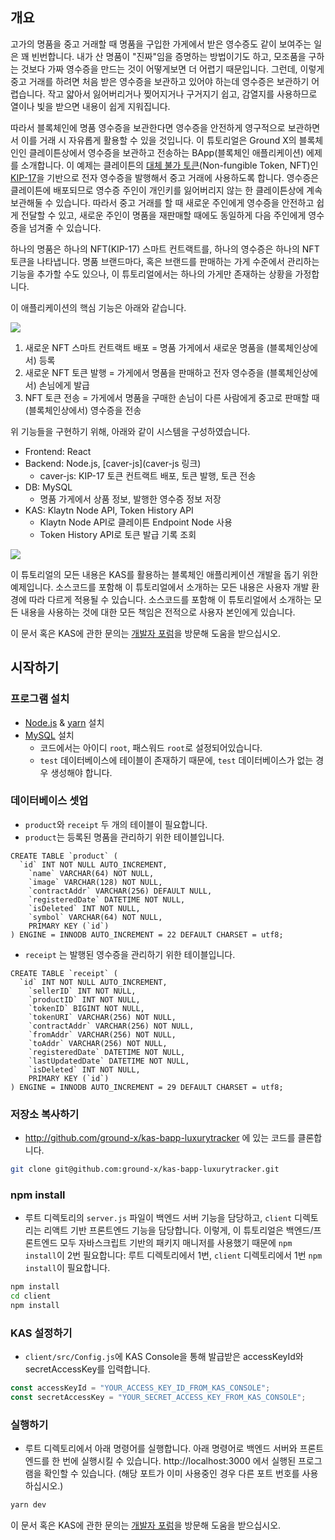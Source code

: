 ## 개요

고가의 명품을 중고 거래할 때 명품을 구입한 가게에서 받은 영수증도 같이 보여주는 일은 꽤 빈번합니다. 내가 산 명품이 "진짜"임을 증명하는 방법이기도 하고, 모조품을 구하는 것보다 가짜 영수증을 만드는 것이 어떻게보면 더 어렵기 때문입니다. 그런데, 이렇게 중고 거래를 하려면 처음 받은 영수증을 보관하고 있어야 하는데 영수증은 보관하기 어렵습니다. 작고 얇아서 잃어버리거나 찢어지거나 구거지기 쉽고, 감열지를 사용하므로 열이나 빛을 받으면 내용이 쉽게 지워집니다.

따라서 블록체인에 명품 영수증을 보관한다면 영수증을 안전하게 영구적으로 보관하면서 이를 거래 시 자유롭게 활용할 수 있을 것입니다. 이 튜토리얼은 Ground X의 블록체인인 클레이튼상에서 영수증을 보관하고 전송하는 BApp(블록체인 애플리케이션) 에제를 소개합니다. 이 예제는 클레이튼의 [대체 불가 토큰](http://wiki.hash.kr/index.php/%EB%8C%80%EC%B2%B4%EB%B6%88%EA%B0%80%ED%86%A0%ED%81%B0)(Non-fungible Token, NFT)인 [KIP-17](https://ko.docs.klaytn.com/smart-contract/token-standard#non-fungible-token-standard-kip-17)을 기반으로 전자 영수증을 발행해서 중고 거래에 사용하도록 합니다. 영수증은 클레이튼에 배포되므로 영수증 주인이 개인키를 잃어버리지 않는 한 클레이튼상에 계속 보관해둘 수 있습니다. 따라서 중고 거래를 할 때 새로운 주인에게 영수증을 안전하고 쉽게 전달할 수 있고, 새로운 주인이 명품을 재판매할 때에도 동일하게 다음 주인에게 영수증을 넘겨줄 수 있습니다.

하나의 명품은 하나의 NFT(KIP-17) 스마트 컨트랙트를, 하나의 영수증은 하나의 NFT 토큰을 나타냅니다. 명품 브랜드마다, 혹은 브랜드를 판매하는 가게 수준에서 관리하는 기능을 추가할 수도 있으나, 이 튜토리얼에서는 하나의 가게만 존재하는 상황을 가정합니다.

이 애플리케이션의 핵심 기능은 아래와 같습니다.

![](./bapp_luxurytracker_diagram.png)

1. 새로운 NFT 스마트 컨트랙트 배포 = 명품 가게에서 새로운 명품을 (블록체인상에서) 등록
2. 새로운 NFT 토큰 발행 = 가게에서 명품을 판매하고 전자 영수증을 (블록체인상에서) 손님에게 발급
3. NFT 토큰 전송 = 가게에서 명품을 구매한 손님이 다른 사람에게 중고로 판매할 때 (블록체인상에서) 영수증을 전송

위 기능들을 구현하기 위해, 아래와 같이 시스템을 구성하였습니다.

* Frontend: React
* Backend: Node.js, [caver-js](caver-js 링크)
  * caver-js: KIP-17 토큰 컨트랙트 배포, 토큰 발행, 토큰 전송
* DB: MySQL
  * 명품 가게에서 상품 정보, 발행한 영수증 정보 저장
* KAS: Klaytn Node API, Token History API
  * Klaytn Node API로 클레이튼 Endpoint Node 사용
  * Token History API로 토큰 발급 기록 조회

![](./bapp_luxurytracker_system_diagram.png)

이 튜토리얼의 모든 내용은 KAS를 활용하는 블록체인 애플리케이션 개발을 돕기 위한 예제입니다. 소스코드를 포함해 이 튜토리얼에서 소개하는 모든 내용은 사용자 개발 환경에 따라 다르게 적용될 수 있습니다. 소스코드를 포함해 이 튜토리얼에서 소개하는 모든 내용을 사용하는 것에 대한 모든 책임은 전적으로 사용자 본인에게 있습니다.

이 문서 혹은 KAS에 관한 문의는 [개발자 포럼]()을 방문해 도움을 받으십시오.

## 시작하기

### 프로그램 설치

- [Node.js](https://nodejs.org/ko/) & [yarn](https://classic.yarnpkg.com/en/docs/install) 설치
- [MySQL](https://dev.mysql.com/doc/mysql-installation-excerpt/5.7/en/) 설치
  - 코드에서는 아이디 `root`, 패스워드 `root`로 설정되어있습니다.
  - `test` 데이터베이스에 테이블이 존재하기 때문에, `test` 데이터베이스가 없는 경우 생성해야 합니다.

### 데이터베이스 셋업

- `product`와 `receipt` 두 개의 테이블이 필요합니다.
- `product`는 등록된 명품을 관리하기 위한 테이블입니다.

```mysql
CREATE TABLE `product` (
  `id` INT NOT NULL AUTO_INCREMENT,
	`name` VARCHAR(64) NOT NULL,
	`image` VARCHAR(128) NOT NULL,
	`contractAddr` VARCHAR(256) DEFAULT NULL,
	`registeredDate` DATETIME NOT NULL,
	`isDeleted` INT NOT NULL,
	`symbol` VARCHAR(64) NOT NULL,
	PRIMARY KEY (`id`)
) ENGINE = INNODB AUTO_INCREMENT = 22 DEFAULT CHARSET = utf8;
```

- `receipt` 는 발행된 영수증을 관리하기 위한 테이블입니다.

```mysql
CREATE TABLE `receipt` (
  `id` INT NOT NULL AUTO_INCREMENT,
	`sellerID` INT NOT NULL,
	`productID` INT NOT NULL,
	`tokenID` BIGINT NOT NULL,
	`tokenURI` VARCHAR(256) NOT NULL,
	`contractAddr` VARCHAR(256) NOT NULL,
	`fromAddr` VARCHAR(256) NOT NULL,
	`toAddr` VARCHAR(256) NOT NULL,
	`registeredDate` DATETIME NOT NULL,
	`lastUpdatedDate` DATETIME NOT NULL,
	`isDeleted` INT NOT NULL,
	PRIMARY KEY (`id`)
) ENGINE = INNODB AUTO_INCREMENT = 29 DEFAULT CHARSET = utf8;
```

### 저장소 복사하기

- http://github.com/ground-x/kas-bapp-luxurytracker 에 있는 코드를 클론합니다.

```bash
git clone git@github.com:ground-x/kas-bapp-luxurytracker.git
```

### npm install

- 루트 디렉토리의 `server.js` 파일이 백엔드 서버 기능을 담당하고, `client` 디렉토리는 리액트 기반 프론트엔드 기능을 담당합니다. 이렇게, 이 튜토리얼은 백엔드/프론트엔드 모두 자바스크립트 기반의 패키지 매니저를 사용했기 때문에 `npm install`이 2번 필요합니다: 루트 디렉토리에서 1번, `client` 디렉토리에서 1번 `npm install`이 필요합니다.

```bash
npm install
cd client
npm install
```

### KAS 설정하기

- `client/src/Config.js`에 KAS Console을 통해 발급받은 accessKeyId와 secretAccessKey를 입력합니다.

```js
const accessKeyId = "YOUR_ACCESS_KEY_ID_FROM_KAS_CONSOLE";
const secretAccessKey = "YOUR_SECRET_ACCESS_KEY_FROM_KAS_CONSOLE";
```

### 실행하기

- 루트 디렉토리에서 아래 명령어를 실행합니다. 아래 명령어로 백엔드 서버와 프론트엔드를 한 번에 실행시킬 수 있습니다. http://localhost:3000 에서 실행된 프로그램을 확인할 수 있습니다.
  (해당 포트가 이미 사용중인 경우 다른 포트 번호를 사용하십시오.)

```bash
yarn dev
```

이 문서 혹은 KAS에 관한 문의는 [개발자 포럼](https://forum.klaytn.com/)을 방문해 도움을 받으십시오.
